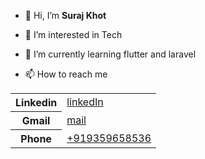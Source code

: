 - 👋 Hi, I’m <b>Suraj Khot</b>
- 👀 I’m interested in Tech
- 🌱 I’m currently learning flutter and laravel

- 📫 How to reach me
<table style="width:500">
    <tr>
        <th>Linkedin</th>
        <td><a href="https://www.linkedin.com/in/khot-suraj">linkedIn</a></td>
    </tr>
    <tr>
        <th>Gmail</th>
        <td><a href="mailto:khotsuraj019@gmail.com">mail</a></td>
    </tr>
     <tr>
        <th>Phone</th>
        <td><a href="tel:+919359658536">+919359658536</a></td>
    </tr>
</table>

       
  

